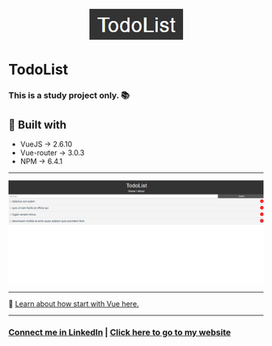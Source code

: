 <p align="center">
<img src="src/assets/logo.png" />
</p>

# TodoList <br/>

### This is a study project only. :books:

## :electric_plug: Built with

- VueJS -> 2.6.10
- Vue-router -> 3.0.3
- NPM -> 6.4.1

<hr />

<img src="src/assets/todo.png" />

<hr />

:newspaper: <a href="https://vuejs.org">Learn about how start with Vue here.</a>

<hr/>

### <a href="https://www.linkedin.com/in/stefanosaffran/">Connect me in LinkedIn</a> | <a href="https://stefanosaffran.com">Click here to go to my website</a>
